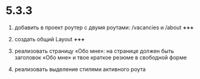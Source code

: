 # **5.3.3**

1. добавить в проект роутер с двумя роутами: /vacancies и /about **+++**

2. создать общий Layout **+++**

3. реализовать страницу «Обо мне»: на странице должен быть заголовок «Обо мне» и твое краткое резюме в свободной форме

4. реализовать выделение стилями активного роута
